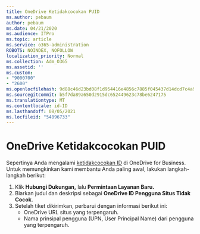 ```yaml
---
title: OneDrive Ketidakcocokan PUID
ms.author: pebaum
author: pebaum
ms.date: 04/21/2020
ms.audience: ITPro
ms.topic: article
ms.service: o365-administration
ROBOTS: NOINDEX, NOFOLLOW
localization_priority: Normal
ms.collection: Adm_O365
ms.assetid: ''
ms.custom:
- "9000700"
- "2600"
ms.openlocfilehash: 9d88c46d23bd08f1d954416e4856c7885f045437d14dcd7c4a9c25f0b1288b8f
ms.sourcegitcommit: b5f7da89a650d2915dc652449623c78be6247175
ms.translationtype: MT
ms.contentlocale: id-ID
ms.lasthandoff: 08/05/2021
ms.locfileid: "54096733"
---
```

# <a name="onedrive-puid-mismatch"></a>OneDrive Ketidakcocokan PUID

Sepertinya Anda mengalami [ketidakcocokan ID](https://docs.microsoft.com/sharepoint/troubleshoot/administration/access-denied-or-need-permission-error-sharepoint-online-or-onedrive-for-business#when-accessing-a-onedrive-site) di OneDrive for Business. Untuk memungkinkan kami membantu Anda paling awal, lakukan langkah-langkah berikut:

1. Klik **Hubungi Dukungan,** lalu **Permintaan Layanan Baru.**
2. Biarkan judul dan deskripsi sebagai **OneDrive ID Pengguna Situs Tidak Cocok**.
3. Setelah tiket dikirimkan, perbarui dengan informasi berikut ini:
    - OneDrive URL situs yang terpengaruh.
    - Nama prinsipal pengguna (UPN, User Principal Name) dari pengguna yang terpengaruh.
